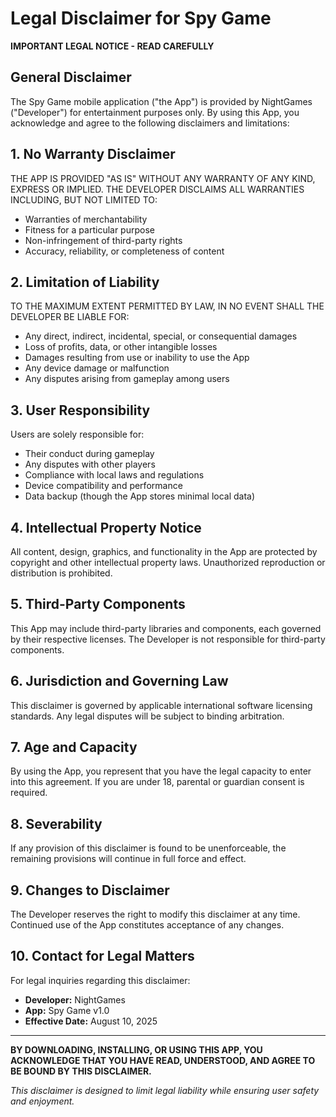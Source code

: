 # Legal Disclaimer for Spy Game

**IMPORTANT LEGAL NOTICE - READ CAREFULLY**

## General Disclaimer

The Spy Game mobile application ("the App") is provided by NightGames ("Developer") for entertainment purposes only. By using this App, you acknowledge and agree to the following disclaimers and limitations:

## 1. No Warranty Disclaimer

THE APP IS PROVIDED "AS IS" WITHOUT ANY WARRANTY OF ANY KIND, EXPRESS OR IMPLIED. THE DEVELOPER DISCLAIMS ALL WARRANTIES INCLUDING, BUT NOT LIMITED TO:
- Warranties of merchantability
- Fitness for a particular purpose
- Non-infringement of third-party rights
- Accuracy, reliability, or completeness of content

## 2. Limitation of Liability

TO THE MAXIMUM EXTENT PERMITTED BY LAW, IN NO EVENT SHALL THE DEVELOPER BE LIABLE FOR:
- Any direct, indirect, incidental, special, or consequential damages
- Loss of profits, data, or other intangible losses
- Damages resulting from use or inability to use the App
- Any device damage or malfunction
- Any disputes arising from gameplay among users

## 3. User Responsibility

Users are solely responsible for:
- Their conduct during gameplay
- Any disputes with other players
- Compliance with local laws and regulations
- Device compatibility and performance
- Data backup (though the App stores minimal local data)

## 4. Intellectual Property Notice

All content, design, graphics, and functionality in the App are protected by copyright and other intellectual property laws. Unauthorized reproduction or distribution is prohibited.

## 5. Third-Party Components

This App may include third-party libraries and components, each governed by their respective licenses. The Developer is not responsible for third-party components.

## 6. Jurisdiction and Governing Law

This disclaimer is governed by applicable international software licensing standards. Any legal disputes will be subject to binding arbitration.

## 7. Age and Capacity

By using the App, you represent that you have the legal capacity to enter into this agreement. If you are under 18, parental or guardian consent is required.

## 8. Severability

If any provision of this disclaimer is found to be unenforceable, the remaining provisions will continue in full force and effect.

## 9. Changes to Disclaimer

The Developer reserves the right to modify this disclaimer at any time. Continued use of the App constitutes acceptance of any changes.

## 10. Contact for Legal Matters

For legal inquiries regarding this disclaimer:
- **Developer:** NightGames
- **App:** Spy Game v1.0
- **Effective Date:** August 10, 2025

---

**BY DOWNLOADING, INSTALLING, OR USING THIS APP, YOU ACKNOWLEDGE THAT YOU HAVE READ, UNDERSTOOD, AND AGREE TO BE BOUND BY THIS DISCLAIMER.**

*This disclaimer is designed to limit legal liability while ensuring user safety and enjoyment.*
